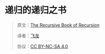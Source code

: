 # 递归的递归之书

> 原文：[The Recursive Book of Recursion](https://inventwithpython.com/recursion)
> 
> 译者：[飞龙](https://github.com/wizardforcel)
> 
> 协议：[CC BY-NC-SA 4.0](https://creativecommons.org/licenses/by-nc-sa/4.0/)

